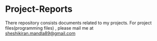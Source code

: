 # Project-Reports
There repository consists documents related to my projects. For project files(programming files) , please mail me at sheshikiran.mandla89@gmail.com
